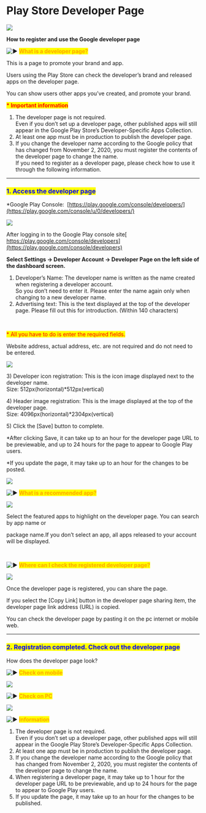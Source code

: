 # Play Store Developer Page

![](https://support.swing2app.com/wp-content/uploads/2020/11/gdeveloper.png)

**How to register and use the Google developer page**

<img src="https://s.w.org/images/core/emoji/11/svg/25b6.svg" alt="▶" data-size="line">  <mark style="color:orange;">**What is a developer page?**</mark>

This is a page to promote your brand and app.

Users using the Play Store can check the developer’s brand and released apps on the developer page.

You can show users other apps you’ve created, and promote your brand.

<mark style="color:red;">**\* Important information**</mark>

1. The developer page is not required.\
   Even if you don’t set up a developer page, other published apps will still appear in the Google Play Store’s Developer-Specific Apps Collection.
2. At least one app must be in production to publish the developer page.
3. If you change the developer name according to the Google policy that has changed from November 2, 2020, you must register the contents of the developer page to change the name.\
   ​If you need to register as a developer page, please check how to use it through the following information.

***

### <mark style="color:blue;">**1. Access the developer page**</mark>

\*Google Play Console: ​ [​](https://play.google.com/console/u/0/developers/)[https://play.google.com/console/developers/](https://play.google.com/console/u/0/developers/)

![](https://support.swing2app.com/wp-content/uploads/2020/11/Group-2342.png)

After logging in to the Google Play console site[ https://play.google.com/console/developers](https://play.google.com/console/developers)

**Select Settings → Developer Account → Developer Page on the left side of the dashboard screen.**

1. Developer’s Name: The developer name is written as the name created when registering a developer account.\
   So you don’t need to enter it. Please enter the name again only when changing to a new developer name.
2. Advertising text: This is the text displayed at the top of the developer page. Please fill out this for introduction. (Within 140 characters)

​

<mark style="color:red;">\* All you have to do is enter the required fields.</mark>

Website address, actual address, etc. are not required and do not need to be entered.

![](https://support.swing2app.com/wp-content/uploads/2020/11/Group-2343.png)

3\) Developer icon registration: This is the icon image displayed next to the developer name.\
Size: 512px(horizontal)\*512px(vertical)

4\) Header image registration: This is the image displayed at the top of the developer page.\
Size: 4096px(horizontal)\*2304px(vertical)

5\) Click the \[Save] button to complete.



\*After clicking Save, it can take up to an hour for the developer page URL to be previewable, and up to 24 hours for the page to appear to Google Play users.

\*If you update the page, it may take up to an hour for the changes to be posted.

![](https://wp.swing2app.co.kr/wp-content/uploads/2020/09/%EC%BA%A1%EC%B2%9833.png)

<img src="https://s.w.org/images/core/emoji/11/svg/25b6.svg" alt="▶" data-size="line"> <mark style="color:orange;">**What is a recommended app?**</mark>

![](https://support.swing2app.com/wp-content/uploads/2020/11/Group-2341.png)

Select the featured apps to highlight on the developer page. You can search by app name or&#x20;

package name.If you don’t select an app, all apps released to your account will be displayed.

​

<img src="https://s.w.org/images/core/emoji/11/svg/25b6.svg" alt="▶" data-size="line"> <mark style="color:orange;">**Where can I check the registered developer page?**</mark>

![](https://support.swing2app.com/wp-content/uploads/2020/11/Group-2340.png)

Once the developer page is registered, you can share the page.

If you select the \[Copy Link] button in the developer page sharing item, the developer page link address (URL) is copied.

You can check the developer page by pasting it on the pc internet or mobile web.

***

### <mark style="color:blue;">**2. Registration completed. Check out the developer page**</mark>

How does the developer page look?

<img src="https://s.w.org/images/core/emoji/11/svg/25b6.svg" alt="▶" data-size="line"> <mark style="color:orange;">**Check on mobile**</mark>

![](https://support.swing2app.com/wp-content/uploads/2020/11/%ED%94%8C%EB%A0%88%EC%9D%B4%EC%98%81%EB%AC%B84.png)

<img src="https://s.w.org/images/core/emoji/11/svg/25b6.svg" alt="▶" data-size="line"> <mark style="color:orange;">**Check on PC**</mark>

![](https://support.swing2app.com/wp-content/uploads/2020/11/%ED%94%8C%EB%A0%88%EC%9D%B4%EC%98%81%EB%AC%B83.png)

<img src="https://s.w.org/images/core/emoji/11/svg/25b6.svg" alt="▶" data-size="line"> <mark style="color:orange;">**Information**</mark>

1. The developer page is not required.\
   Even if you don’t set up a developer page, other published apps will still appear in the Google Play Store’s Developer-Specific Apps Collection.
2. At least one app must be in production to publish the developer page.
3. If you change the developer name according to the Google policy that has changed from November 2, 2020, you must register the contents of the developer page to change the name.
4. When registering a developer page, it may take up to 1 hour for the developer page URL to be previewable, and up to 24 hours for the page to appear to Google Play users.
5. If you update the page, it may take up to an hour for the changes to be published.
